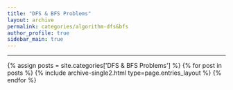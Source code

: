 ```yaml
---
title: "DFS & BFS Problems"
layout: archive
permalink: categories/algorithm-dfs&bfs
author_profile: true
sidebar_main: true
---
```


<!-- 공백이 포함되어 있는 카테고리 이름의 경우 site.categories.['a b c'] 이런식으로! -->

***

{% assign posts = site.categories['DFS & BFS Problems'] %}
{% for post in posts %} {% include archive-single2.html type=page.entries_layout %} {% endfor %}
